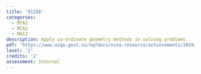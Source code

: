 ```yaml
---
title: '91256'
categories:
  - MTA2
  - MCA2
  - MAI2
description: Apply co-ordinate geometry methods in solving problems
pdf: 'https://www.nzqa.govt.nz/nqfdocs/ncea-resource/achievements/2019/as91256.pdf'
level: '2'
credits: '2'
assessment: Internal
---
```


